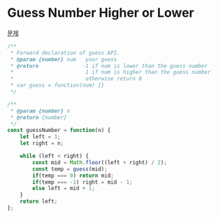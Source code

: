 # Guess Number Higher or Lower


[문제](https://leetcode.com/explore/learn/card/binary-search/125/template-i/951/)


```js
/** 
 * Forward declaration of guess API.
 * @param {number} num   your guess
 * @return 	            -1 if num is lower than the guess number
 *			             1 if num is higher than the guess number
 *                       otherwise return 0
 * var guess = function(num) {}
 */

/**
 * @param {number} n
 * @return {number}
 */
const guessNumber = function(n) {
    let left = 1;
    let right = n;

    while (left < right) {
        const mid = Math.floor((left + right) / 2);
        const temp = guess(mid);
        if(temp === 0) return mid;
        if(temp === -1) right = mid - 1;
        else left = mid + 1;
    }
    return left;
};
```